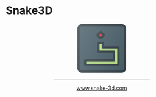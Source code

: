 # Snake3D
<div align="center">
<img src="https://github.com/MenesesGHZ/Snake3D/blob/master/Snake3DWeb/static/imgs/snake-icon-128.png" alt="main-image" width="auto" height="auto">
</div>
<div align="center">
  <hr width="50%">
</div>
<div align="center">
  <a href="https://www.snake-3d.com/">www.snake-3d.com</a>
</div>
